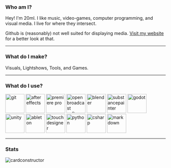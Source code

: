 ### Who am I?

Hey! I'm 20ml. I like music, video-games, computer programming, and visual media. I live for where they intersect.

Github is (reasonably) not well suited for displaying media. [Visit my website](https://20ml.live) for a better look at that.

---

### What do I make?
Visuals, Lightshows, Tools, and Games.

---

### What do I use?
<p>
  <img alt="git" width="60" height="60" src="https://cdn.jsdelivr.net/gh/devicons/devicon/icons/git/git-plain.svg" />
  <img alt="after effects" width="60" height="60" src="https://cdn.jsdelivr.net/gh/devicons/devicon/icons/aftereffects/aftereffects-original.svg" />
  <img alt="premiere pro" width="60" height="60" src="https://cdn.jsdelivr.net/gh/devicons/devicon/icons/premierepro/premierepro-original.svg" />
  <img alt="open broadcast software" width="60" height="60" src="https://github.com/detain/svg-logos/blob/master/svg/o/obs-2.svg" />
  <img alt="blender" width="60" height="60" src="https://cdn.jsdelivr.net/gh/devicons/devicon/icons/blender/blender-original.svg" />
  <img alt="substancepainter" width="60" height="60" src="https://github.com/detain/svg-logos/blob/master/svg/s/substance-painter.svg" />
  <img alt="godot" width="60" height="60" src="https://cdn.jsdelivr.net/gh/devicons/devicon/icons/godot/godot-original.svg" />
  <img alt="unity" width="60" height="60" src="https://www.vectorlogo.zone/logos/unity3d/unity3d-icon.svg" />
  <img alt="ableton" width="60" height="60" src="https://user-images.githubusercontent.com/107726700/197351477-af299be2-0aa7-4780-b158-0c1de2495734.svg" />
  <img alt="touchdesigner" width="60" height="60" src="https://scottallen.ws/wp-content/uploads/2020/03/9269_normal_1500082919_Icon.jpg" />
  <img alt="python" width="60" height="60" src="https://cdn.jsdelivr.net/gh/devicons/devicon/icons/python/python-original.svg" />
  <img alt="csharp" width="60" height="60" src="https://cdn.jsdelivr.net/gh/devicons/devicon/icons/csharp/csharp-plain.svg" />
  <img alt="markdown" width="60" height="60" src="https://cdn.jsdelivr.net/gh/devicons/devicon/icons/markdown/markdown-original.svg" />
</p>

---

### Stats
<img src="https://github-readme-stats.vercel.app/api?username=20milliliter&show_icons=true&theme=dark" alt="cardconstructor"/>
